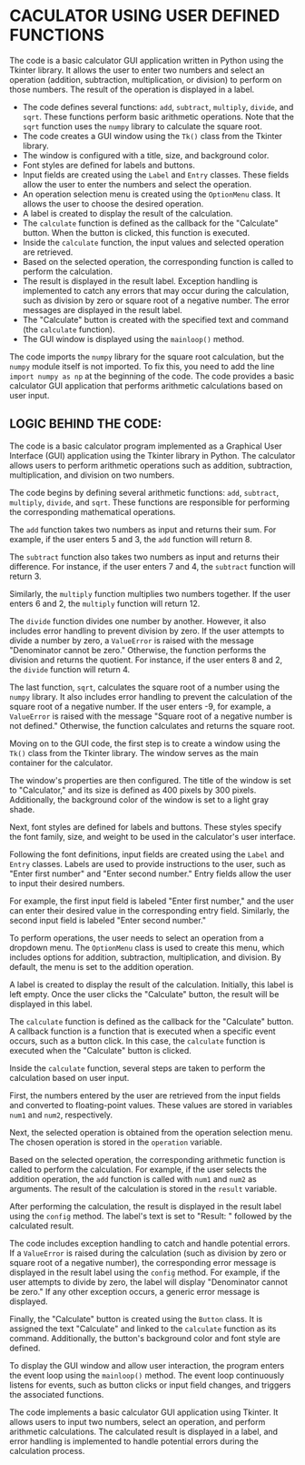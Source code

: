 # CACULATOR USING USER DEFINED FUNCTIONS


The code is a basic calculator GUI application written in Python using the Tkinter library. It allows the user to enter two numbers and select an operation (addition, subtraction, multiplication, or division) to perform on those numbers. The result of the operation is displayed in a label.
* The code defines several functions: `add`, `subtract`, `multiply`, `divide`, and `sqrt`. These functions perform basic arithmetic operations. Note that the `sqrt` function uses the `numpy` library to calculate the square root.
* The code creates a GUI window using the `Tk()` class from the Tkinter library.
* The window is configured with a title, size, and background color.
* Font styles are defined for labels and buttons.
* Input fields are created using the `Label` and `Entry` classes. These fields allow the user to enter the numbers and select the operation.
* An operation selection menu is created using the `OptionMenu` class. It allows the user to choose the desired operation.
* A label is created to display the result of the calculation.
* The `calculate` function is defined as the callback for the "Calculate" button. When the button is clicked, this function is executed.
* Inside the `calculate` function, the input values and selected operation are retrieved.
* Based on the selected operation, the corresponding function is called to perform the calculation.
* The result is displayed in the result label. Exception handling is implemented to catch any errors that may occur during the calculation, such as division by zero or square root of a negative number. The error messages are displayed in the result label.
* The "Calculate" button is created with the specified text and command (the `calculate` function).
* The GUI window is displayed using the `mainloop()` method.

The code imports the `numpy` library for the square root calculation, but the `numpy` module itself is not imported. To fix this, you need to add the line `import numpy as np` at the beginning of the code. The code provides a basic calculator GUI application that performs arithmetic calculations based on user input.

## LOGIC BEHIND THE CODE:

The code is a basic calculator program implemented as a Graphical User Interface (GUI) application using the Tkinter library in Python. The calculator allows users to perform arithmetic operations such as addition, subtraction, multiplication, and division on two numbers.

The code begins by defining several arithmetic functions: `add`, `subtract`, `multiply`, `divide`, and `sqrt`. These functions are responsible for performing the corresponding mathematical operations.

The `add` function takes two numbers as input and returns their sum. For example, if the user enters 5 and 3, the `add` function will return 8.

The `subtract` function also takes two numbers as input and returns their difference. For instance, if the user enters 7 and 4, the `subtract` function will return 3.

Similarly, the `multiply` function multiplies two numbers together. If the user enters 6 and 2, the `multiply` function will return 12.

The `divide` function divides one number by another. However, it also includes error handling to prevent division by zero. If the user attempts to divide a number by zero, a `ValueError` is raised with the message "Denominator cannot be zero." Otherwise, the function performs the division and returns the quotient. For instance, if the user enters 8 and 2, the `divide` function will return 4.

The last function, `sqrt`, calculates the square root of a number using the `numpy` library. It also includes error handling to prevent the calculation of the square root of a negative number. If the user enters -9, for example, a `ValueError` is raised with the message "Square root of a negative number is not defined." Otherwise, the function calculates and returns the square root.

Moving on to the GUI code, the first step is to create a window using the `Tk()` class from the Tkinter library. The window serves as the main container for the calculator.

The window's properties are then configured. The title of the window is set to "Calculator," and its size is defined as 400 pixels by 300 pixels. Additionally, the background color of the window is set to a light gray shade.

Next, font styles are defined for labels and buttons. These styles specify the font family, size, and weight to be used in the calculator's user interface.

Following the font definitions, input fields are created using the `Label` and `Entry` classes. Labels are used to provide instructions to the user, such as "Enter first number" and "Enter second number." Entry fields allow the user to input their desired numbers.

For example, the first input field is labeled "Enter first number," and the user can enter their desired value in the corresponding entry field. Similarly, the second input field is labeled "Enter second number."

To perform operations, the user needs to select an operation from a dropdown menu. The `OptionMenu` class is used to create this menu, which includes options for addition, subtraction, multiplication, and division. By default, the menu is set to the addition operation.

A label is created to display the result of the calculation. Initially, this label is left empty. Once the user clicks the "Calculate" button, the result will be displayed in this label.



The `calculate` function is defined as the callback for the "Calculate" button. A callback function is a function that is executed when a specific event occurs, such as a button click. In this case, the `calculate` function is executed when the "Calculate" button is clicked.

Inside the `calculate` function, several steps are taken to perform the calculation based on user input.

First, the numbers entered by the user are retrieved from the input fields and converted to floating-point values. These values are stored in variables `num1` and `num2`, respectively.

Next, the selected operation is obtained from the operation selection menu. The chosen operation is stored in the `operation` variable.

Based on the selected operation, the corresponding arithmetic function is called to perform the calculation. For example, if the user selects the addition operation, the `add` function is called with `num1` and `num2` as arguments. The result of the calculation is stored in the `result` variable.

After performing the calculation, the result is displayed in the result label using the `config` method. The label's text is set to "Result: " followed by the calculated result.

The code includes exception handling to catch and handle potential errors. If a `ValueError` is raised during the calculation (such as division by zero or square root of a negative number), the corresponding error message is displayed in the result label using the `config` method. For example, if the user attempts to divide by zero, the label will display "Denominator cannot be zero." If any other exception occurs, a generic error message is displayed.

Finally, the "Calculate" button is created using the `Button` class. It is assigned the text "Calculate" and linked to the `calculate` function as its command. Additionally, the button's background color and font style are defined.

To display the GUI window and allow user interaction, the program enters the event loop using the `mainloop()` method. The event loop continuously listens for events, such as button clicks or input field changes, and triggers the associated functions.

The code implements a basic calculator GUI application using Tkinter. It allows users to input two numbers, select an operation, and perform arithmetic calculations. The calculated result is displayed in a label, and error handling is implemented to handle potential errors during the calculation process.
